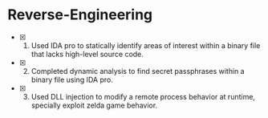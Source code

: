 # Reverse-Engineering

- [x] 1. Used IDA pro to statically identify areas of interest within a binary file that lacks high-level source code.
- [x] 2. Completed dynamic analysis to find secret passphrases within a binary file using IDA pro.
- [x] 3. Used DLL injection to modify a remote process behavior at runtime, specially exploit zelda game behavior.
